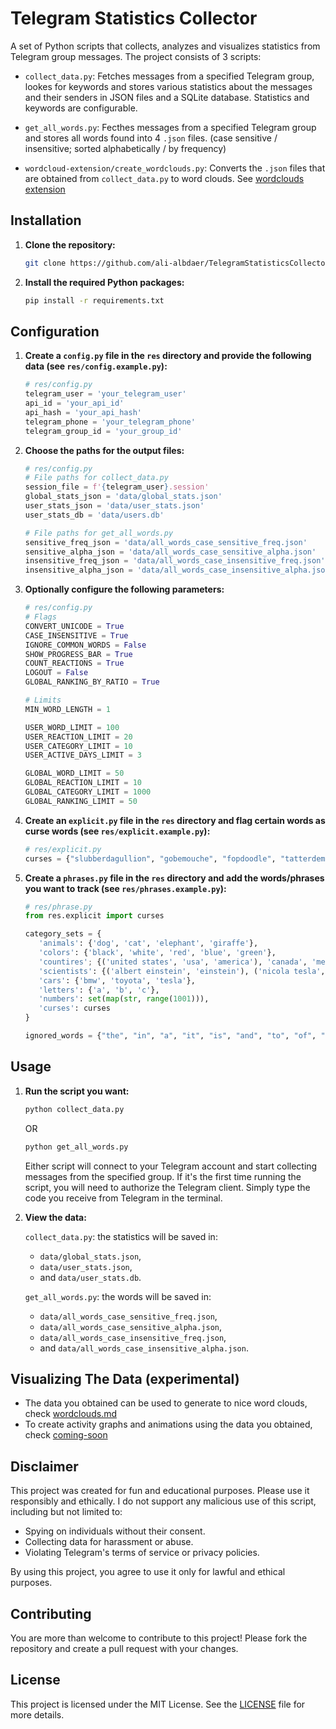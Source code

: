 
# Telegram Statistics Collector

A set of Python scripts that collects, analyzes and visualizes statistics from Telegram group messages. The project consists of 3 scripts:

- `collect_data.py`: Fetches messages from a specified Telegram group, lookes for keywords and stores various statistics about the messages and their senders in JSON files and a SQLite database. Statistics and keywords are configurable.

- `get_all_words.py`: Fecthes messages from a specified Telegram group and stores all words found into 4 `.json` files. (case sensitive / insensitive; sorted alphabetically / by frequency)

- `wordcloud-extension/create_wordclouds.py`: Converts the `.json` files that are obtained from `collect_data.py` to word clouds. See [wordclouds extension](#extra-funtionality-wordclouds-experimental)

## Installation

1. **Clone the repository:**

   ```sh
   git clone https://github.com/ali-albdaer/TelegramStatisticsCollector.git
   ```

2. **Install the required Python packages:**

   ```sh
   pip install -r requirements.txt
   ```

## Configuration

1. **Create a `config.py` file in the `res` directory and provide the following data (see `res/config.example.py`):**

   ```python
   # res/config.py
   telegram_user = 'your_telegram_user'
   api_id = 'your_api_id'
   api_hash = 'your_api_hash'
   telegram_phone = 'your_telegram_phone'
   telegram_group_id = 'your_group_id'
   ```

2. **Choose the paths for the output files:**

   ```python
   # res/config.py
   # File paths for collect_data.py
   session_file = f'{telegram_user}.session'
   global_stats_json = 'data/global_stats.json'
   user_stats_json = 'data/user_stats.json'
   user_stats_db = 'data/users.db'

   # File paths for get_all_words.py
   sensitive_freq_json = 'data/all_words_case_sensitive_freq.json'
   sensitive_alpha_json = 'data/all_words_case_sensitive_alpha.json'
   insensitive_freq_json = 'data/all_words_case_insensitive_freq.json'
   insensitive_alpha_json = 'data/all_words_case_insensitive_alpha.json'
   ```

3. **Optionally configure the following parameters:**

   ```python
   # res/config.py
   # Flags
   CONVERT_UNICODE = True
   CASE_INSENSITIVE = True
   IGNORE_COMMON_WORDS = False
   SHOW_PROGRESS_BAR = True
   COUNT_REACTIONS = True
   LOGOUT = False
   GLOBAL_RANKING_BY_RATIO = True

   # Limits
   MIN_WORD_LENGTH = 1

   USER_WORD_LIMIT = 100
   USER_REACTION_LIMIT = 20
   USER_CATEGORY_LIMIT = 10
   USER_ACTIVE_DAYS_LIMIT = 3

   GLOBAL_WORD_LIMIT = 50
   GLOBAL_REACTION_LIMIT = 10 
   GLOBAL_CATEGORY_LIMIT = 1000 
   GLOBAL_RANKING_LIMIT = 50 
   ```

4. **Create an `explicit.py` file in the `res` directory and flag certain words as curse words (see `res/explicit.example.py`):**

   ```python
   # res/explicit.py
   curses = {"slubberdagullion", "gobemouche", "fopdoodle", "tatterdemalion", "scallywag"}
   ```

5. **Create a `phrases.py` file in the `res` directory and add the words/phrases you want to track (see `res/phrases.example.py`):**

   ```python
   # res/phrase.py
   from res.explicit import curses

   category_sets = {
      'animals': {'dog', 'cat', 'elephant', 'giraffe'},
      'colors': {'black', 'white', 'red', 'blue', 'green'},
      'countires'; {('united states', 'usa', 'america'), 'canada', 'mexico'},
      'scientists': {('albert einstein', 'einstein'), ('nicola tesla', 'tesla')},
      'cars': {'bmw', 'toyota', 'tesla'},
      'letters': {'a', 'b', 'c'},
      'numbers': set(map(str, range(1001))), 
      'curses': curses
   }

   ignored_words = {"the", "in", "a", "it", "is", "and", "to", "of", "i", "you"}
   ```

## Usage

1. **Run the script you want:**

   ```sh
   python collect_data.py
   ```

   OR

   ```sh
   python get_all_words.py
   ```

   Either script will connect to your Telegram account and start collecting messages from the specified group. If it's the first time running the script, you will need to authorize the Telegram client. Simply type the code you receive from Telegram in the terminal.

2. **View the data:**

   `collect_data.py`: the statistics will be saved in:
      - `data/global_stats.json`,
      - `data/user_stats.json`,
      - and `data/user_stats.db`.

   `get_all_words.py`: the words will be saved in:
      - `data/all_words_case_sensitive_freq.json`, 
      - `data/all_words_case_sensitive_alpha.json`,
      - `data/all_words_case_insensitive_freq.json`,
      - and `data/all_words_case_insensitive_alpha.json`.

## Visualizing The Data (experimental)
- The data you obtained can be used to generate to nice word clouds, check [wordclouds.md](wordcloud-extension/wordcloud.md)
- To create activity graphs and animations using the data you obtained, check [coming-soon](#visualizing-the-data-experimental)

## Disclaimer

This project was created for fun and educational purposes. Please use it responsibly and ethically. I do not support any malicious use of this script, including but not limited to:

- Spying on individuals without their consent.
- Collecting data for harassment or abuse.
- Violating Telegram's terms of service or privacy policies.

By using this project, you agree to use it only for lawful and ethical purposes.

## Contributing

You are more than welcome to contribute to this project! Please fork the repository and create a pull request with your changes.

## License

This project is licensed under the MIT License. See the [LICENSE](LICENSE) file for more details.
